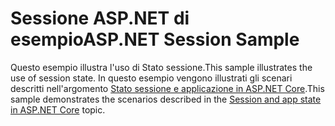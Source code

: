 # <a name="aspnet-session-sample"></a><span data-ttu-id="51c30-101">Sessione ASP.NET di esempio</span><span class="sxs-lookup"><span data-stu-id="51c30-101">ASP.NET Session Sample</span></span>

<span data-ttu-id="51c30-102">Questo esempio illustra l'uso di Stato sessione.</span><span class="sxs-lookup"><span data-stu-id="51c30-102">This sample illustrates the use of session state.</span></span> <span data-ttu-id="51c30-103">In questo esempio vengono illustrati gli scenari descritti nell'argomento [Stato sessione e applicazione in ASP.NET Core](https://docs.microsoft.com/aspnet/core/fundamentals/app-state).</span><span class="sxs-lookup"><span data-stu-id="51c30-103">This sample demonstrates the scenarios described in the [Session and app state in ASP.NET Core](https://docs.microsoft.com/aspnet/core/fundamentals/app-state) topic.</span></span>
